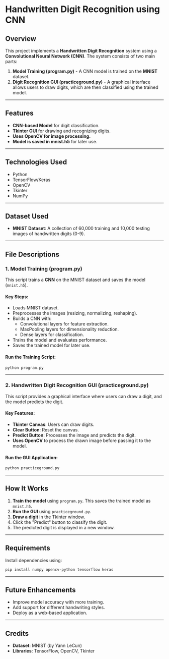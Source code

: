 # Handwritten Digit Recognition using CNN

## Overview
This project implements a **Handwritten Digit Recognition** system using a **Convolutional Neural Network (CNN)**. The system consists of two main parts:
1. **Model Training (program.py)** - A CNN model is trained on the **MNIST** dataset.
2. **Digit Recognition GUI (practiceground.py)** - A graphical interface allows users to draw digits, which are then classified using the trained model.

---

## Features
- **CNN-based Model** for digit classification.
- **Tkinter GUI** for drawing and recognizing digits.
- **Uses OpenCV for image processing.**
- **Model is saved in mnist.h5** for later use.

---

## Technologies Used
- Python
- TensorFlow/Keras
- OpenCV
- Tkinter
- NumPy

---

## Dataset Used
- **MNIST Dataset**: A collection of 60,000 training and 10,000 testing images of handwritten digits (0-9).

---

## File Descriptions
### **1. Model Training (program.py)**
This script trains a **CNN** on the MNIST dataset and saves the model (`mnist.h5`).
#### **Key Steps:**
- Loads MNIST dataset.
- Preprocesses the images (resizing, normalizing, reshaping).
- Builds a CNN with:
  - Convolutional layers for feature extraction.
  - MaxPooling layers for dimensionality reduction.
  - Dense layers for classification.
- Trains the model and evaluates performance.
- Saves the trained model for later use.

#### **Run the Training Script:**
```bash
python program.py
```

---

### **2. Handwritten Digit Recognition GUI (practiceground.py)**
This script provides a graphical interface where users can draw a digit, and the model predicts the digit.
#### **Key Features:**
- **Tkinter Canvas**: Users can draw digits.
- **Clear Button**: Reset the canvas.
- **Predict Button**: Processes the image and predicts the digit.
- **Uses OpenCV** to process the drawn image before passing it to the model.

#### **Run the GUI Application:**
```bash
python practiceground.py
```

---

## How It Works
1. **Train the model** using `program.py`. This saves the trained model as `mnist.h5`.
2. **Run the GUI** using `practiceground.py`.
3. **Draw a digit** in the Tkinter window.
4. Click the "Predict" button to classify the digit.
5. The predicted digit is displayed in a new window.

---

## Requirements
Install dependencies using:
```bash
pip install numpy opencv-python tensorflow keras
```

---

## Future Enhancements
- Improve model accuracy with more training.
- Add support for different handwriting styles.
- Deploy as a web-based application.

---

## Credits
- **Dataset**: MNIST (by Yann LeCun)
- **Libraries**: TensorFlow, OpenCV, Tkinter

